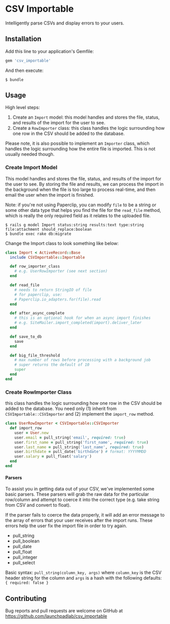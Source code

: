 # CSV Importable

Intelligently parse CSVs and display errors to your users.

## Installation

Add this line to your application's Gemfile:

```ruby
gem 'csv_importable'
```

And then execute:

    $ bundle

## Usage

High level steps:

1. Create an `Import` model: this model handles and stores the file, status, and results of the import for the user to see.
2. Create a `RowImporter` class: this class handles the logic surrounding how one row in the CSV should be added to the database.

Please note, it is also possible to implement an `Importer` class, which handles the logic surrounding how the entire file is imported. This is not usually needed though.


### Create Import Model

This model handles and stores the file, status, and results of the import for the user to see. By storing the file and results, we can process the import in the background when the file is too large to process real-time, and then email the user when the import is finished.

Note: if you're not using Paperclip, you can modify `file` to be a string or some other data type that helps you find the file for the `read_file` method, which is really the only required field as it relates to the uploaded file.

    $ rails g model Import status:string results:text type:string file:attachment should_replace:boolean
    $ bundle exec rake db:migrate

Change the Import class to look something like below:

```ruby
class Import < ActiveRecord::Base
  include CSVImportable::Importable

  def row_importer_class
    # e.g. UserRowImporter (see next section)
  end

  def read_file
    # needs to return StringIO of file
    # for paperclip, use:
    # Paperclip.io_adapters.for(file).read
  end

  def after_async_complete
    # this is an optional hook for when an async import finishes
    # e.g. SiteMailer.import_completed(import).deliver_later
  end

  def save_to_db
    save
  end

  def big_file_threshold
    # max number of rows before processing with a background job
    # super returns the default of 10
    super
  end
end
```

### Create RowImporter Class

this class handles the logic surrounding how one row in the CSV should be added to the database. You need only (1) inherit from `CSVImportable::CSVImporter` and (2) implement the `import_row` method.

```ruby
class UserRowImporter < CSVImportable::CSVImporter
  def import_row
    user = User.new
    user.email = pull_string('email', required: true)
    user.first_name = pull_string('first_name', required: true)
    user.last_name = pull_string('last_name', required: true)
    user.birthdate = pull_date('birthdate') # format: YYYYMMDD    
    user.salary = pull_float('salary')
  end
end
```

#### Parsers

To assist you in getting data out of your CSV, we've implemented some basic parsers. These parsers will grab the raw data for the particular row/column and attempt to coerce it into the correct type (e.g. take string from CSV and convert to float).

If the parser fails to coerce the data properly, it will add an error message to the array of errors that your user receives after the import runs. These errors help the user fix the import file in order to try again.

- pull_string
- pull_boolean
- pull_date
- pull_float
- pull_integer
- pull_select

Basic syntax: `pull_string(column_key, args)` where `column_key` is the CSV header string for the column and `args` is a hash with the following defaults: `{ required: false }`

## Contributing

Bug reports and pull requests are welcome on GitHub at https://github.com/launchpadlab/csv_importable

